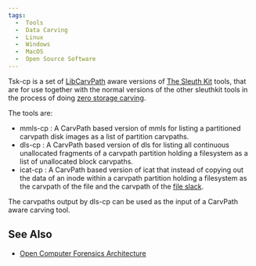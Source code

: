 ```yaml
---
tags:
  -  Tools
  -  Data Carving
  -  Linux
  -  Windows
  -  MacOS
  -  Open Source Software
---
```

Tsk-cp is a set of [LibCarvPath](libcarvpath.md) aware versions
of [The Sleuth Kit](the_sleuth_kit.md) tools, that are for use together
with the normal versions of the other sleuthkit tools in the process of
doing [zero storage carving](zero_storage_carving.md).

The tools are:

- mmls-cp : A CarvPath based version of mmls for listing a partitioned
  carvpath disk images as a list of partition carvpaths.
- dls-cp : A CarvPath based version of dls for listing all continuous
  unallocated fragments of a carvpath partition holding a filesystem as
  a list of unallocated block carvpaths.
- icat-cp : A CarvPath based version of icat that instead of copying out
  the data of an inode within a carvpath partition holding a filesystem
  as the carvpath of the file and the carvpath of the [file
  slack](file_slack.md).

The carvpaths output by dls-cp can be used as the input of a CarvPath
aware carving tool.

## See Also

- [Open Computer Forensics
  Architecture](open_computer_forensics_architecture.md)
